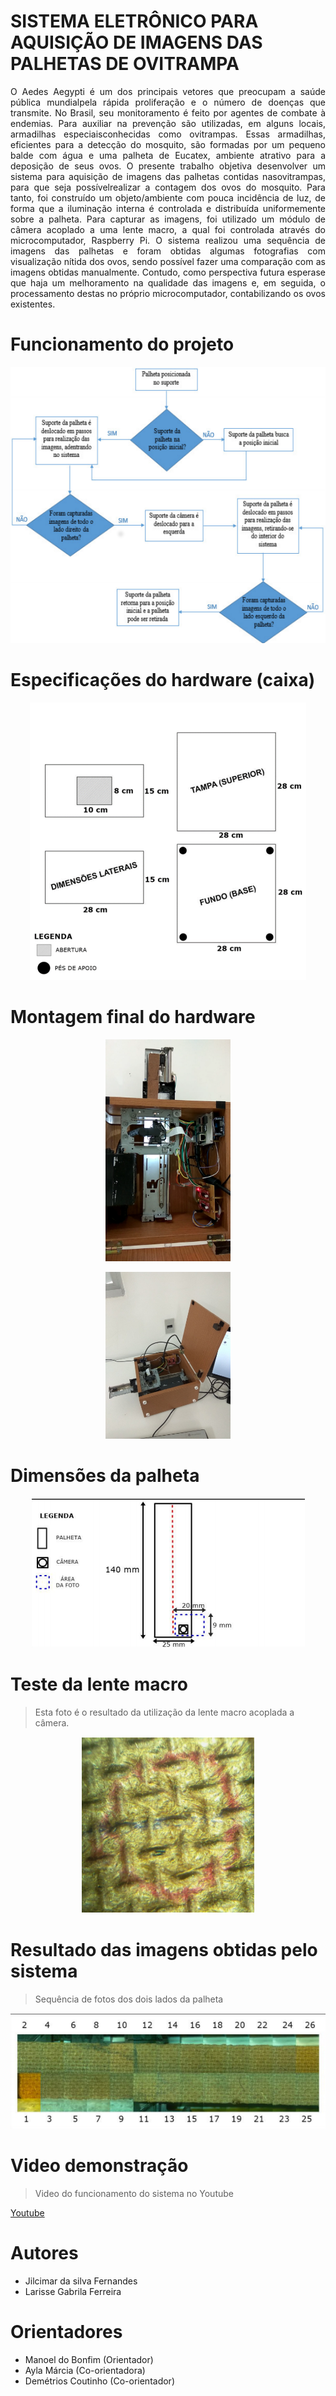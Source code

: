 # SISTEMA ELETRÔNICO PARA AQUISIÇÃO DE IMAGENS DAS PALHETAS DE OVITRAMPA
<p align="justify">
O Aedes Aegypti é um dos principais vetores que preocupam a saúde pública mundialpela
rápida proliferação e o número de doenças que transmite. No Brasil, seu monitoramento é
feito por agentes de combate à endemias. Para auxiliar na prevenção são utilizadas, em alguns
locais, armadilhas especiaisconhecidas como ovitrampas. Essas armadilhas, eficientes para a
detecção do mosquito, são formadas por um pequeno balde com água e uma palheta de
Eucatex, ambiente atrativo para a deposição de seus ovos. O presente trabalho objetiva
desenvolver um sistema para aquisição de imagens das palhetas contidas nasovitrampas, para
que seja possívelrealizar a contagem dos ovos do mosquito. Para tanto, foi construído um
objeto/ambiente com pouca incidência de luz, de forma que a iluminação interna é controlada
e distribuída uniformemente sobre a palheta. Para capturar as imagens, foi utilizado um
módulo de câmera acoplado a uma lente macro, a qual foi controlada através do
microcomputador, Raspberry Pi. O sistema realizou uma sequência de imagens das palhetas e
foram obtidas algumas fotografias com visualização nítida dos ovos, sendo possível fazer uma
comparação com as imagens obtidas manualmente. Contudo, como perspectiva futura esperase
que haja um melhoramento na qualidade das imagens e, em seguida, o processamento
destas no próprio microcomputador, contabilizando os ovos existentes.
</p>

# Funcionamento do projeto

<p align="center"><img src="https://github.com/jilcimar/ovitrampa/blob/master/imagens/fluxograma.png"></p>

# Especificações do hardware (caixa)

<p align="center"><img src="https://github.com/jilcimar/ovitrampa/blob/master/imagens/esquema.png"></p>

# Montagem final do hardware

<p align="center"><img src="https://github.com/jilcimar/ovitrampa/blob/master/imagens/caixacima.png" width="200px"></p>

<p align="center"><img src="https://github.com/jilcimar/ovitrampa/blob/master/imagens/caixalado.jpeg" width="200px"></p>

# Dimensões da palheta

<p align="center"><img src="https://github.com/jilcimar/ovitrampa/blob/master/imagens/especificacoes.png"></p>

# Teste da lente macro

> Esta foto é o resultado da utilização da lente macro acoplada a câmera.

<p align="center"><img src="https://github.com/jilcimar/ovitrampa/blob/master/imagens/fotolentemacro.png"></p>

# Resultado das imagens obtidas pelo sistema

 > Sequência de fotos dos dois lados da palheta

<p align="center"><img src="https://github.com/jilcimar/ovitrampa/blob/master/imagens/palheta.png"></p>

# Video demonstração
> Video do funcionamento do sistema no Youtube

<a href="https://youtu.be/V5kwEO5Jl6U">Youtube</a>

# Autores

- Jilcimar da silva Fernandes
- Larisse Gabrila Ferreira

# Orientadores

 - Manoel do Bonfim (Orientador)
 - Ayla Márcia (Co-orientadora)
 - Demétrios Coutinho (Co-orientador)
